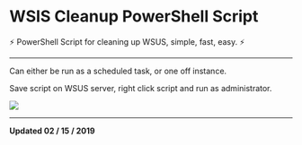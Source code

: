 # WSIS Cleanup PowerShell Script 

:zap: PowerShell Script for cleaning up WSUS, simple, fast, easy. :zap:

----

Can either be run as a scheduled task, or one off instance.

Save script on WSUS server, right click script and run as administrator.

<img src="https://i.imgur.com/HJRpTE6.png">

----

**Updated 02 / 15 / 2019**




